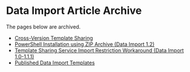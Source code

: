 # Data Import Article Archive

The pages below are archived.

*   [Cross-Version Template Sharing](cross-version-template-sharing)
*   [PowerShell Installation using ZIP Archive (Data Import 1.2)](powershell-installation-using-zip-archive-data-import-12)
*   [Template Sharing Service Import Restriction Workaround (Data Import 1.0-1.1.1)](template-sharing-service-import-restriction-workaround-data-import-10-111)
*   [Published Data Import Templates](published-data-import-templates)
